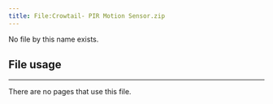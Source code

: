 ```yaml
---
title: File:Crowtail- PIR Motion Sensor.zip
---
```


No file by this name exists.

## File usage
--------

There are no pages that use this file.